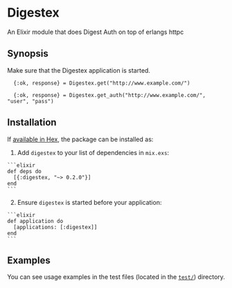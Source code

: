 # Digestex

An Elixir module that does Digest Auth on top of erlangs httpc

## Synopsis

Make sure that the Digestex application is started.

```
  {:ok, response} = Digestex.get("http://www.example.com/")

  {:ok, response} = Digestex.get_auth("http://www.example.com/", "user", "pass")

```

## Installation

If [available in Hex](https://hex.pm/docs/publish), the package can be installed as:

  1. Add `digestex` to your list of dependencies in `mix.exs`:

    ```elixir
    def deps do
      [{:digestex, "~> 0.2.0"}]
    end
    ```

  2. Ensure `digestex` is started before your application:

    ```elixir
    def application do
      [applications: [:digestex]]
    end
    ```

## Examples

You can see usage examples in the test files (located in the
[`test/`](test)) directory.
